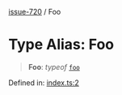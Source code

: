 [issue-720](../README.md) / Foo

# Type Alias: Foo

> **Foo**: *typeof* [`foo`](../variables/foo.md)

Defined in: [index.ts:2](https://github.com/typedoc2md/typedoc-plugin-markdown-scratchpad/blob/48b5b9ad70e31a4945755ce259ea933839e4cb5c/issues/720/src/index.ts#L2)
